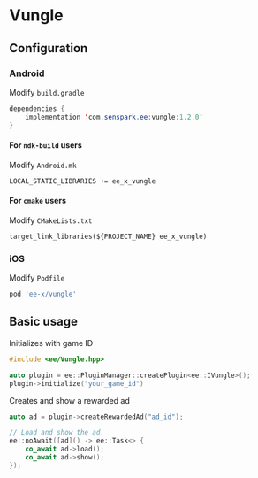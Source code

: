 # Vungle
## Configuration
### Android
Modify `build.gradle`
```java
dependencies {
    implementation 'com.senspark.ee:vungle:1.2.0'
}
```

#### For `ndk-build` users
Modify `Android.mk`
```
LOCAL_STATIC_LIBRARIES += ee_x_vungle
```

#### For `cmake` users
Modify `CMakeLists.txt`
```
target_link_libraries(${PROJECT_NAME} ee_x_vungle)
```

### iOS
Modify `Podfile`
```ruby
pod 'ee-x/vungle'
```

## Basic usage
Initializes with game ID
```cpp
#include <ee/Vungle.hpp>

auto plugin = ee::PluginManager::createPlugin<ee::IVungle>();
plugin->initialize("your_game_id")
```

Creates and show a rewarded ad
```cpp
auto ad = plugin->createRewardedAd("ad_id");

// Load and show the ad.
ee::noAwait([ad]() -> ee::Task<> {
    co_await ad->load();
    co_await ad->show();
});
```